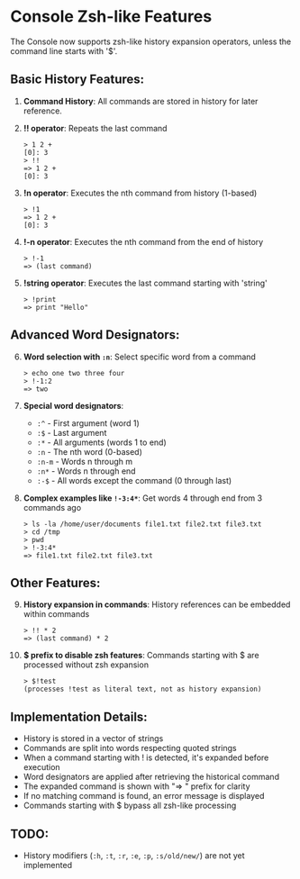 # Console Zsh-like Features

The Console now supports zsh-like history expansion operators, unless the command line starts with '$'.

## Basic History Features:

1. **Command History**: All commands are stored in history for later reference.

2. **!! operator**: Repeats the last command
   ```
   > 1 2 +
   [0]: 3
   > !!
   => 1 2 +
   [0]: 3
   ```

3. **!n operator**: Executes the nth command from history (1-based)
   ```
   > !1
   => 1 2 +
   [0]: 3
   ```

4. **!-n operator**: Executes the nth command from the end of history
   ```
   > !-1
   => (last command)
   ```

5. **!string operator**: Executes the last command starting with 'string'
   ```
   > !print
   => print "Hello"
   ```

## Advanced Word Designators:

6. **Word selection with `:n`**: Select specific word from a command
   ```
   > echo one two three four
   > !-1:2
   => two
   ```

7. **Special word designators**:
   - `:^` - First argument (word 1)
   - `:$` - Last argument
   - `:*` - All arguments (words 1 to end)
   - `:n` - The nth word (0-based)
   - `:n-m` - Words n through m
   - `:n*` - Words n through end
   - `:-$` - All words except the command (0 through last)

8. **Complex examples like `!-3:4*`**: Get words 4 through end from 3 commands ago
   ```
   > ls -la /home/user/documents file1.txt file2.txt file3.txt
   > cd /tmp
   > pwd
   > !-3:4*
   => file1.txt file2.txt file3.txt
   ```

## Other Features:

9. **History expansion in commands**: History references can be embedded within commands
   ```
   > !! * 2
   => (last command) * 2
   ```

10. **$ prefix to disable zsh features**: Commands starting with $ are processed without zsh expansion
    ```
    > $!test
    (processes !test as literal text, not as history expansion)
    ```

## Implementation Details:

- History is stored in a vector of strings
- Commands are split into words respecting quoted strings
- When a command starting with ! is detected, it's expanded before execution
- Word designators are applied after retrieving the historical command
- The expanded command is shown with "=> " prefix for clarity
- If no matching command is found, an error message is displayed
- Commands starting with $ bypass all zsh-like processing

## TODO:
- History modifiers (`:h`, `:t`, `:r`, `:e`, `:p`, `:s/old/new/`) are not yet implemented